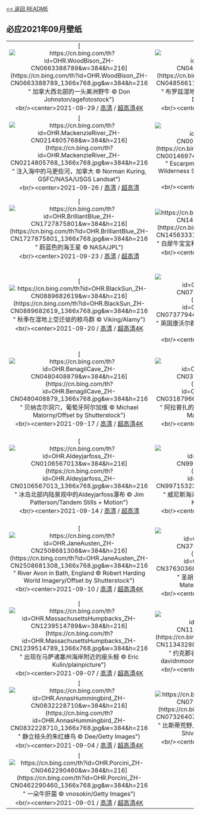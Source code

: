 [<< 返回 README](../../README.md)
## 必应2021年09月壁纸
||||
|:---:|:---:|:---:|
|[![https://cn.bing.com/th?id=OHR.WoodBison_ZH-CN0663388789&w=384&h=216](https://cn.bing.com/th?id=OHR.WoodBison_ZH-CN0663388789_1366x768.jpg&w=384&h=216 " &#10;加拿大西北部的一头美洲野牛&#10;© Don Johnston/agefotostock")](https://cn.bing.com/search?q=%E5%8A%A0%E6%8B%BF%E5%A4%A7%E8%A5%BF%E5%8C%97%E9%83%A8%E7%9A%84%E4%B8%80%E5%A4%B4%E7%BE%8E%E6%B4%B2%E9%87%8E%E7%89%9B&form=hpcapt&mkt=zh-cn&filters=HpDate:"20210929_1600")<br/><center>2021-09-29 / [高清](https://cn.bing.com/th?id=OHR.WoodBison_ZH-CN0663388789_1920x1200.jpg&w=1920&h=1200) / [超高清4K](https://cn.bing.com/th?id=OHR.WoodBison_ZH-CN0663388789_UHD.jpg&w=3840&h=2160)<center/>|[![https://cn.bing.com/th?id=OHR.TheBroads_ZH-CN0485661191&w=384&h=216](https://cn.bing.com/th?id=OHR.TheBroads_ZH-CN0485661191_1366x768.jpg&w=384&h=216 " &#10;布罗兹湿地国家公园，英国诺福克郡&#10;© Steven Docwra/Getty Images")](https://cn.bing.com/search?q=%E5%B8%83%E7%BD%97%E5%85%B9%E6%B9%BF%E5%9C%B0%E5%9B%BD%E5%AE%B6%E5%85%AC%E5%9B%AD%EF%BC%8C%E8%8B%B1%E5%9B%BD%E8%AF%BA%E7%A6%8F%E5%85%8B%E9%83%A1&form=hpcapt&mkt=zh-cn&filters=HpDate:"20210928_1600")<br/><center>2021-09-28 / [高清](https://cn.bing.com/th?id=OHR.TheBroads_ZH-CN0485661191_1920x1200.jpg&w=1920&h=1200) / [超高清4K](https://cn.bing.com/th?id=OHR.TheBroads_ZH-CN0485661191_UHD.jpg&w=3840&h=2160)<center/>|[![https://cn.bing.com/th?id=OHR.PicoThorn_ZH-CN0359446116&w=384&h=216](https://cn.bing.com/th?id=OHR.PicoThorn_ZH-CN0359446116_1366x768.jpg&w=384&h=216 " &#10;Pico Bonito国家公园里的刺蛾，洪都拉斯&#10;© Mac Stone/Tandem Stills + Motion")](https://cn.bing.com/search?q=Pico&form=hpcapt&mkt=zh-cn&filters=HpDate:"20210927_1600")<br/><center>2021-09-27 / [高清](https://cn.bing.com/th?id=OHR.PicoThorn_ZH-CN0359446116_1920x1200.jpg&w=1920&h=1200) / [超高清4K](https://cn.bing.com/th?id=OHR.PicoThorn_ZH-CN0359446116_UHD.jpg&w=3840&h=2160)<center/>|
|[![https://cn.bing.com/th?id=OHR.MackenzieRiver_ZH-CN0214805768&w=384&h=216](https://cn.bing.com/th?id=OHR.MackenzieRiver_ZH-CN0214805768_1366x768.jpg&w=384&h=216 " &#10;注入海中的马更些河，加拿大&#10;© Norman Kuring, GSFC/NASA/USGS Landsat")](https://cn.bing.com/search?q=%E6%B3%A8%E5%85%A5%E6%B5%B7%E4%B8%AD%E7%9A%84%E9%A9%AC%E6%9B%B4%E4%BA%9B%E6%B2%B3%EF%BC%8C%E5%8A%A0%E6%8B%BF%E5%A4%A7&form=hpcapt&mkt=zh-cn&filters=HpDate:"20210926_1600")<br/><center>2021-09-26 / [高清](https://cn.bing.com/th?id=OHR.MackenzieRiver_ZH-CN0214805768_1920x1200.jpg&w=1920&h=1200) / [超高清](https://cn.bing.comhttps://cn.bing.com/th?id=OHR.MackenzieRiver_ZH-CN0214805768_UHD.jpg)<center/>|[![https://cn.bing.com/th?id=OHR.PorkiesTrail_ZH-CN0014697428&w=384&h=216](https://cn.bing.com/th?id=OHR.PorkiesTrail_ZH-CN0014697428_1366x768.jpg&w=384&h=216 " &#10;Escarpment Trail in Porcupine Mountains Wilderness State Park, Michigan&#10;© Pat &amp; Chuck Blackley/Alamy")](https://cn.bing.com/search?q=Escarpment&form=hpcapt&mkt=zh-cn&filters=HpDate:"20210925_1600")<br/><center>2021-09-25 / [高清](https://cn.bing.com/th?id=OHR.PorkiesTrail_ZH-CN0014697428_1920x1200.jpg&w=1920&h=1200) / [超高清4K](https://cn.bing.com/th?id=OHR.PorkiesTrail_ZH-CN0014697428_UHD.jpg&w=3840&h=2160)<center/>|[![https://cn.bing.com/th?id=OHR.CuscoCathedral_ZH-CN9834821723&w=384&h=216](https://cn.bing.com/th?id=OHR.CuscoCathedral_ZH-CN9834821723_1366x768.jpg&w=384&h=216 " &#10;秘鲁库斯科阿玛斯广场库斯科大教堂&#10;© sharptoyou/Shutterstock")](https://cn.bing.com/search?q=%E7%A7%98%E9%B2%81%E5%BA%93%E6%96%AF%E7%A7%91%E9%98%BF%E7%8E%9B%E6%96%AF%E5%B9%BF%E5%9C%BA%E5%BA%93%E6%96%AF%E7%A7%91%E5%A4%A7%E6%95%99%E5%A0%82&form=hpcapt&mkt=zh-cn&filters=HpDate:"20210924_1600")<br/><center>2021-09-24 / [高清](https://cn.bing.com/th?id=OHR.CuscoCathedral_ZH-CN9834821723_1920x1200.jpg&w=1920&h=1200) / [超高清4K](https://cn.bing.com/th?id=OHR.CuscoCathedral_ZH-CN9834821723_UHD.jpg&w=3840&h=2160)<center/>|
|[![https://cn.bing.com/th?id=OHR.BrilliantBlue_ZH-CN1727875801&w=384&h=216](https://cn.bing.com/th?id=OHR.BrilliantBlue_ZH-CN1727875801_1366x768.jpg&w=384&h=216 " &#10;蔚蓝色的海王星&#10;© NASA/JPL")](https://cn.bing.com/search?q=%E8%94%9A%E8%93%9D%E8%89%B2%E7%9A%84%E6%B5%B7%E7%8E%8B%E6%98%9F&form=hpcapt&mkt=zh-cn&filters=HpDate:"20210923_1600")<br/><center>2021-09-23 / [高清](https://cn.bing.com/th?id=OHR.BrilliantBlue_ZH-CN1727875801_1920x1200.jpg&w=1920&h=1200) / [超高清](https://cn.bing.comhttps://cn.bing.com/th?id=OHR.BrilliantBlue_ZH-CN1727875801_UHD.jpg)<center/>|[![https://cn.bing.com/th?id=OHR.BabyRhino_ZH-CN1456333192&w=384&h=216](https://cn.bing.com/th?id=OHR.BabyRhino_ZH-CN1456333192_1366x768.jpg&w=384&h=216 " &#10;白犀牛宝宝和它的妈妈&#10;© Martin Harvey/Alamy")](https://cn.bing.com/search?q=%E7%99%BD%E7%8A%80%E7%89%9B%E5%AE%9D%E5%AE%9D%E5%92%8C%E5%AE%83%E7%9A%84%E5%A6%88%E5%A6%88&form=hpcapt&mkt=zh-cn&filters=HpDate:"20210922_1600")<br/><center>2021-09-22 / [高清](https://cn.bing.com/th?id=OHR.BabyRhino_ZH-CN1456333192_1920x1200.jpg&w=1920&h=1200) / [超高清4K](https://cn.bing.com/th?id=OHR.BabyRhino_ZH-CN1456333192_UHD.jpg&w=3840&h=2160)<center/>|[![https://cn.bing.com/th?id=OHR.MidAutumnFestival2021_ZH-CN7657484762&w=384&h=216](https://cn.bing.com/th?id=OHR.MidAutumnFestival2021_ZH-CN7657484762_1366x768.jpg&w=384&h=216 " &#10;中秋快乐&#10;© shutterstock")](https://cn.bing.com/search?q=%E4%B8%AD%E7%A7%8B%E5%BF%AB%E4%B9%90&form=hpcapt&mkt=zh-cn&filters=HpDate:"20210921_1600")<br/><center>2021-09-21 / [高清](https://cn.bing.com/th?id=OHR.MidAutumnFestival2021_ZH-CN7657484762_1920x1200.jpg&w=1920&h=1200) / [超高清](https://cn.bing.comhttps://cn.bing.com/th?id=OHR.MidAutumnFestival2021_ZH-CN7657484762_UHD.jpg)<center/>|
|[![https://cn.bing.com/th?id=OHR.BlackSun_ZH-CN0889682619&w=384&h=216](https://cn.bing.com/th?id=OHR.BlackSun_ZH-CN0889682619_1366x768.jpg&w=384&h=216 " &#10;秋季在湿地上空迁徙的椋鸟群&#10;© Viking/Alamy")](https://cn.bing.com/search?q=%E7%A7%8B%E5%AD%A3%E5%9C%A8%E6%B9%BF%E5%9C%B0%E4%B8%8A%E7%A9%BA%E8%BF%81%E5%BE%99%E7%9A%84%E6%A4%8B%E9%B8%9F%E7%BE%A4&form=hpcapt&mkt=zh-cn&filters=HpDate:"20210920_1600")<br/><center>2021-09-20 / [高清](https://cn.bing.com/th?id=OHR.BlackSun_ZH-CN0889682619_1920x1200.jpg&w=1920&h=1200) / [超高清4K](https://cn.bing.com/th?id=OHR.BlackSun_ZH-CN0889682619_UHD.jpg&w=3840&h=2160)<center/>|[![https://cn.bing.com/th?id=OHR.LandsEndSunset_ZH-CN0737794484&w=384&h=216](https://cn.bing.com/th?id=OHR.LandsEndSunset_ZH-CN0737794484_1366x768.jpg&w=384&h=216 " &#10;英国康沃尔郡岸边的日落&#10;© Andrew Turner/Getty Images")](https://cn.bing.com/search?q=%E8%8B%B1%E5%9B%BD%E5%BA%B7%E6%B2%83%E5%B0%94%E9%83%A1%E5%B2%B8%E8%BE%B9%E7%9A%84%E6%97%A5%E8%90%BD&form=hpcapt&mkt=zh-cn&filters=HpDate:"20210919_1600")<br/><center>2021-09-19 / [高清](https://cn.bing.com/th?id=OHR.LandsEndSunset_ZH-CN0737794484_1920x1200.jpg&w=1920&h=1200) / [超高清4K](https://cn.bing.com/th?id=OHR.LandsEndSunset_ZH-CN0737794484_UHD.jpg&w=3840&h=2160)<center/>|[![https://cn.bing.com/th?id=OHR.Firefox_ZH-CN0575885603&w=384&h=216](https://cn.bing.com/th?id=OHR.Firefox_ZH-CN0575885603_1366x768.jpg&w=384&h=216 " &#10;四川成都熊猫基地的小熊猫&#10;© Biosphoto/Alamy")](https://cn.bing.com/search?q=%E5%9B%9B%E5%B7%9D%E6%88%90%E9%83%BD%E7%86%8A%E7%8C%AB%E5%9F%BA%E5%9C%B0%E7%9A%84%E5%B0%8F%E7%86%8A%E7%8C%AB&form=hpcapt&mkt=zh-cn&filters=HpDate:"20210918_1600")<br/><center>2021-09-18 / [高清](https://cn.bing.com/th?id=OHR.Firefox_ZH-CN0575885603_1920x1200.jpg&w=1920&h=1200) / [超高清4K](https://cn.bing.com/th?id=OHR.Firefox_ZH-CN0575885603_UHD.jpg&w=3840&h=2160)<center/>|
|[![https://cn.bing.com/th?id=OHR.BenagilCave_ZH-CN0480408879&w=384&h=216](https://cn.bing.com/th?id=OHR.BenagilCave_ZH-CN0480408879_1366x768.jpg&w=384&h=216 " &#10;贝纳吉尔洞穴，葡萄牙阿尔加维&#10;© Michael Malorny/Offset by Shutterstock")](https://cn.bing.com/search?q=%E8%B4%9D%E7%BA%B3%E5%90%89%E5%B0%94%E6%B4%9E%E7%A9%B4%EF%BC%8C%E8%91%A1%E8%90%84%E7%89%99%E9%98%BF%E5%B0%94%E5%8A%A0%E7%BB%B4&form=hpcapt&mkt=zh-cn&filters=HpDate:"20210917_1600")<br/><center>2021-09-17 / [高清](https://cn.bing.com/th?id=OHR.BenagilCave_ZH-CN0480408879_1920x1200.jpg&w=1920&h=1200) / [超高清4K](https://cn.bing.com/th?id=OHR.BenagilCave_ZH-CN0480408879_UHD.jpg&w=3840&h=2160)<center/>|[![https://cn.bing.com/th?id=OHR.HouseboatKerala_ZH-CN0318796630&w=384&h=216](https://cn.bing.com/th?id=OHR.HouseboatKerala_ZH-CN0318796630_1366x768.jpg&w=384&h=216 " &#10;阿拉普扎的船屋，印度喀拉拉邦 copyright&#10;©&#10;© Martin Harvey/The Image")](https://cn.bing.com/search?q=%E9%98%BF%E6%8B%89%E6%99%AE%E6%89%8E%E7%9A%84%E8%88%B9%E5%B1%8B%EF%BC%8C%E5%8D%B0%E5%BA%A6%E5%96%80%E6%8B%89%E6%8B%89%E9%82%A6&form=hpcapt&mkt=zh-cn&filters=HpDate:"20210916_1600")<br/><center>2021-09-16 / [高清](https://cn.bing.com/th?id=OHR.HouseboatKerala_ZH-CN0318796630_1920x1200.jpg&w=1920&h=1200) / [超高清4K](https://cn.bing.com/th?id=OHR.HouseboatKerala_ZH-CN0318796630_UHD.jpg&w=3840&h=2160)<center/>|[![https://cn.bing.com/th?id=OHR.BirnbeckPier_ZH-CN0177628993&w=384&h=216](https://cn.bing.com/th?id=OHR.BirnbeckPier_ZH-CN0177628993_1366x768.jpg&w=384&h=216 " &#10;布里斯托尔海峡的伯恩贝克码头，英国滨海韦斯顿北索美塞得 copyright&#10;© Stephen Davies/Adobe Stock")](https://cn.bing.com/search?q=%E5%B8%83%E9%87%8C%E6%96%AF%E6%89%98%E5%B0%94%E6%B5%B7%E5%B3%A1%E7%9A%84%E4%BC%AF%E6%81%A9%E8%B4%9D%E5%85%8B%E7%A0%81%E5%A4%B4%EF%BC%8C%E8%8B%B1%E5%9B%BD%E6%BB%A8%E6%B5%B7%E9%9F%A6%E6%96%AF%E9%A1%BF%E5%8C%97%E7%B4%A2%E7%BE%8E%E5%A1%9E%E5%BE%97&form=hpcapt&mkt=zh-cn&filters=HpDate:"20210915_1600")<br/><center>2021-09-15 / [高清](https://cn.bing.com/th?id=OHR.BirnbeckPier_ZH-CN0177628993_1920x1200.jpg&w=1920&h=1200) / [超高清4K](https://cn.bing.com/th?id=OHR.BirnbeckPier_ZH-CN0177628993_UHD.jpg&w=3840&h=2160)<center/>|
|[![https://cn.bing.com/th?id=OHR.Aldeyjarfoss_ZH-CN0106567013&w=384&h=216](https://cn.bing.com/th?id=OHR.Aldeyjarfoss_ZH-CN0106567013_1366x768.jpg&w=384&h=216 " &#10;冰岛北部内陆景观中的Aldeyjarfoss瀑布&#10;© Jim Patterson/Tandem Stills + Motion")](https://cn.bing.com/search?q=%E5%86%B0%E5%B2%9B%E5%8C%97%E9%83%A8%E5%86%85%E9%99%86%E6%99%AF%E8%A7%82%E4%B8%AD%E7%9A%84Aldeyjarfoss%E7%80%91%E5%B8%83&form=hpcapt&mkt=zh-cn&filters=HpDate:"20210914_1600")<br/><center>2021-09-14 / [高清](https://cn.bing.com/th?id=OHR.Aldeyjarfoss_ZH-CN0106567013_1920x1200.jpg&w=1920&h=1200) / [超高清](https://cn.bing.comhttps://cn.bing.com/th?id=OHR.Aldeyjarfoss_ZH-CN0106567013_UHD.jpg)<center/>|[![https://cn.bing.com/th?id=OHR.VeniceBeach_ZH-CN9971532384&w=384&h=216](https://cn.bing.com/th?id=OHR.VeniceBeach_ZH-CN9971532384_1366x768.jpg&w=384&h=216 " &#10;威尼斯海滩滑板公园鸟瞰图，洛杉矶&#10;© Ingus Kruklitis/Getty Images")](https://cn.bing.com/search?q=%E5%A8%81%E5%B0%BC%E6%96%AF%E6%B5%B7%E6%BB%A9%E6%BB%91%E6%9D%BF%E5%85%AC%E5%9B%AD%E9%B8%9F%E7%9E%B0%E5%9B%BE%EF%BC%8C%E6%B4%9B%E6%9D%89%E7%9F%B6&form=hpcapt&mkt=zh-cn&filters=HpDate:"20210913_1600")<br/><center>2021-09-13 / [高清](https://cn.bing.com/th?id=OHR.VeniceBeach_ZH-CN9971532384_1920x1200.jpg&w=1920&h=1200) / [超高清4K](https://cn.bing.com/th?id=OHR.VeniceBeach_ZH-CN9971532384_UHD.jpg&w=3840&h=2160)<center/>|[![https://cn.bing.com/th?id=OHR.HainichBaumwipfelpfad_ZH-CN2635981561&w=384&h=216](https://cn.bing.com/th?id=OHR.HainichBaumwipfelpfad_ZH-CN2635981561_1366x768.jpg&w=384&h=216 " &#10;Treetop walkway in Hainich National Park, Thuringia, Germany&#10;© mauritius images GmbH/Alamy")](https://cn.bing.com/search?q=Treetop&form=hpcapt&mkt=zh-cn&filters=HpDate:"20210911_1600")<br/><center>2021-09-11 / [高清](https://cn.bing.com/th?id=OHR.HainichBaumwipfelpfad_ZH-CN2635981561_1920x1200.jpg&w=1920&h=1200) / [超高清4K](https://cn.bing.com/th?id=OHR.HainichBaumwipfelpfad_ZH-CN2635981561_UHD.jpg&w=3840&h=2160)<center/>|
|[![https://cn.bing.com/th?id=OHR.JaneAusten_ZH-CN2508681308&w=384&h=216](https://cn.bing.com/th?id=OHR.JaneAusten_ZH-CN2508681308_1366x768.jpg&w=384&h=216 " &#10;River Avon in Bath, England&#10;© Robert Harding World Imagery/Offset by Shutterstock")](https://cn.bing.com/search?q=River&form=hpcapt&mkt=zh-cn&filters=HpDate:"20210910_1600")<br/><center>2021-09-10 / [高清](https://cn.bing.com/th?id=OHR.JaneAusten_ZH-CN2508681308_1920x1200.jpg&w=1920&h=1200) / [超高清4K](https://cn.bing.com/th?id=OHR.JaneAusten_ZH-CN2508681308_UHD.jpg&w=3840&h=2160)<center/>|[![https://cn.bing.com/th?id=OHR.SanJuanIslands_ZH-CN3763036819&w=384&h=216](https://cn.bing.com/th?id=OHR.SanJuanIslands_ZH-CN3763036819_1366x768.jpg&w=384&h=216 " &#10;圣胡安群岛，华盛顿州&#10;© Stephen Matera/Tandem Stills + Motion")](https://cn.bing.com/search?q=%E5%9C%A3%E8%83%A1%E5%AE%89%E7%BE%A4%E5%B2%9B%EF%BC%8C%E5%8D%8E%E7%9B%9B%E9%A1%BF%E5%B7%9E&form=hpcapt&mkt=zh-cn&filters=HpDate:"20210909_1600")<br/><center>2021-09-09 / [高清](https://cn.bing.com/th?id=OHR.SanJuanIslands_ZH-CN3763036819_1920x1200.jpg&w=1920&h=1200) / [超高清4K](https://cn.bing.com/th?id=OHR.SanJuanIslands_ZH-CN3763036819_UHD.jpg&w=3840&h=2160)<center/>|[![https://cn.bing.com/th?id=OHR.Riou_ZH-CN1401049576&w=384&h=216](https://cn.bing.com/th?id=OHR.Riou_ZH-CN1401049576_1366x768.jpg&w=384&h=216 " &#10;从昂沃峡湾眺望里欧岛，法国马赛&#10;© Jason Langley/AWL Images/Offset by Shutterstock")](https://cn.bing.com/search?q=%E4%BB%8E%E6%98%82%E6%B2%83%E5%B3%A1%E6%B9%BE%E7%9C%BA%E6%9C%9B%E9%87%8C%E6%AC%A7%E5%B2%9B%EF%BC%8C%E6%B3%95%E5%9B%BD%E9%A9%AC%E8%B5%9B&form=hpcapt&mkt=zh-cn&filters=HpDate:"20210908_1600")<br/><center>2021-09-08 / [高清](https://cn.bing.com/th?id=OHR.Riou_ZH-CN1401049576_1920x1200.jpg&w=1920&h=1200) / [超高清4K](https://cn.bing.com/th?id=OHR.Riou_ZH-CN1401049576_UHD.jpg&w=3840&h=2160)<center/>|
|[![https://cn.bing.com/th?id=OHR.MassachusettsHumpbacks_ZH-CN1239514789&w=384&h=216](https://cn.bing.com/th?id=OHR.MassachusettsHumpbacks_ZH-CN1239514789_1366x768.jpg&w=384&h=216 " &#10;出现在马萨诸塞州海岸附近的座头鲸&#10;© Eric Kulin/plainpicture")](https://cn.bing.com/search?q=%E5%87%BA%E7%8E%B0%E5%9C%A8%E9%A9%AC%E8%90%A8%E8%AF%B8%E5%A1%9E%E5%B7%9E%E6%B5%B7%E5%B2%B8%E9%99%84%E8%BF%91%E7%9A%84%E5%BA%A7%E5%A4%B4%E9%B2%B8&form=hpcapt&mkt=zh-cn&filters=HpDate:"20210907_1600")<br/><center>2021-09-07 / [高清](https://cn.bing.com/th?id=OHR.MassachusettsHumpbacks_ZH-CN1239514789_1920x1200.jpg&w=1920&h=1200) / [超高清4K](https://cn.bing.com/th?id=OHR.MassachusettsHumpbacks_ZH-CN1239514789_UHD.jpg&w=3840&h=2160)<center/>|[![https://cn.bing.com/th?id=OHR.HowgillFells_ZH-CN1134328886&w=384&h=216](https://cn.bing.com/th?id=OHR.HowgillFells_ZH-CN1134328886_1366x768.jpg&w=384&h=216 " &#10;约克郡谷地国家公园里的山丘，英格兰&#10;© davidnmoorhouse/iStock/Getty Images Plus")](https://cn.bing.com/search?q=%E7%BA%A6%E5%85%8B%E9%83%A1%E8%B0%B7%E5%9C%B0%E5%9B%BD%E5%AE%B6%E5%85%AC%E5%9B%AD%E9%87%8C%E7%9A%84%E5%B1%B1%E4%B8%98%EF%BC%8C%E8%8B%B1%E6%A0%BC%E5%85%B0&form=hpcapt&mkt=zh-cn&filters=HpDate:"20210906_1600")<br/><center>2021-09-06 / [高清](https://cn.bing.com/th?id=OHR.HowgillFells_ZH-CN1134328886_1920x1200.jpg&w=1920&h=1200) / [超高清4K](https://cn.bing.com/th?id=OHR.HowgillFells_ZH-CN1134328886_UHD.jpg&w=3840&h=2160)<center/>|[![https://cn.bing.com/th?id=OHR.GCVenice_ZH-CN0993336331&w=384&h=216](https://cn.bing.com/th?id=OHR.GCVenice_ZH-CN0993336331_1366x768.jpg&w=384&h=216 " &#10;在大运河上举办的赛船节， 意大利威尼斯&#10;© Alexander Duffner/Alamy")](https://cn.bing.com/search?q=%E5%9C%A8%E5%A4%A7%E8%BF%90%E6%B2%B3%E4%B8%8A%E4%B8%BE%E5%8A%9E%E7%9A%84%E8%B5%9B%E8%88%B9%E8%8A%82%EF%BC%8C&form=hpcapt&mkt=zh-cn&filters=HpDate:"20210905_1600")<br/><center>2021-09-05 / [高清](https://cn.bing.com/th?id=OHR.GCVenice_ZH-CN0993336331_1920x1200.jpg&w=1920&h=1200) / [超高清4K](https://cn.bing.com/th?id=OHR.GCVenice_ZH-CN0993336331_UHD.jpg&w=3840&h=2160)<center/>|
|[![https://cn.bing.com/th?id=OHR.AnnasHummingbird_ZH-CN0832228710&w=384&h=216](https://cn.bing.com/th?id=OHR.AnnasHummingbird_ZH-CN0832228710_1366x768.jpg&w=384&h=216 " &#10;静立枝头的朱红蜂鸟&#10;© Dee/Getty Images")](https://cn.bing.com/search?q=%E9%9D%99%E7%AB%8B%E6%9E%9D%E5%A4%B4%E7%9A%84%E6%9C%B1%E7%BA%A2%E8%9C%82%E9%B8%9F&form=hpcapt&mkt=zh-cn&filters=HpDate:"20210904_1600")<br/><center>2021-09-04 / [高清](https://cn.bing.com/th?id=OHR.AnnasHummingbird_ZH-CN0832228710_1920x1200.jpg&w=1920&h=1200) / [超高清4K](https://cn.bing.com/th?id=OHR.AnnasHummingbird_ZH-CN0832228710_UHD.jpg&w=3840&h=2160)<center/>|[![https://cn.bing.com/th?id=OHR.AlienEggs_ZH-CN0732640719&w=384&h=216](https://cn.bing.com/th?id=OHR.AlienEggs_ZH-CN0732640719_1366x768.jpg&w=384&h=216 " &#10;比斯蒂荒野上的“外星孵化场”，新墨西哥州&#10;© Ian Shive/Tandem Stills + Motion")](https://cn.bing.com/search?q=%E6%AF%94%E6%96%AF%E8%92%82%E8%8D%92%E9%87%8E%E4%B8%8A%E7%9A%84%E2%80%9C%E5%A4%96%E6%98%9F%E5%AD%B5%E5%8C%96%E5%9C%BA%E2%80%9D%EF%BC%8C%E6%96%B0%E5%A2%A8%E8%A5%BF%E5%93%A5%E5%B7%9E&form=hpcapt&mkt=zh-cn&filters=HpDate:"20210903_1600")<br/><center>2021-09-03 / [高清](https://cn.bing.com/th?id=OHR.AlienEggs_ZH-CN0732640719_1920x1200.jpg&w=1920&h=1200) / [超高清4K](https://cn.bing.com/th?id=OHR.AlienEggs_ZH-CN0732640719_UHD.jpg&w=3840&h=2160)<center/>|[![https://cn.bing.com/th?id=OHR.PortoFlavia_ZH-CN0573894597&w=384&h=216](https://cn.bing.com/th?id=OHR.PortoFlavia_ZH-CN0573894597_1366x768.jpg&w=384&h=216 " &#10;弗拉维亚港，意大利撒丁岛&#10;© Visualframing/Adobe Stock")](https://cn.bing.com/search?q=%E5%BC%97%E6%8B%89%E7%BB%B4%E4%BA%9A%E6%B8%AF%EF%BC%8C%E6%84%8F%E5%A4%A7%E5%88%A9%E6%92%92%E4%B8%81%E5%B2%9B&form=hpcapt&mkt=zh-cn&filters=HpDate:"20210902_1600")<br/><center>2021-09-02 / [高清](https://cn.bing.com/th?id=OHR.PortoFlavia_ZH-CN0573894597_1920x1200.jpg&w=1920&h=1200) / [超高清4K](https://cn.bing.com/th?id=OHR.PortoFlavia_ZH-CN0573894597_UHD.jpg&w=3840&h=2160)<center/>|
|[![https://cn.bing.com/th?id=OHR.Porcini_ZH-CN0462290460&w=384&h=216](https://cn.bing.com/th?id=OHR.Porcini_ZH-CN0462290460_1366x768.jpg&w=384&h=216 " &#10;一朵牛肝菌&#10;© vnosokin/Getty Images")](https://cn.bing.com/search?q=%E4%B8%80%E6%9C%B5%E7%89%9B%E8%82%9D%E8%8F%8C&form=hpcapt&mkt=zh-cn&filters=HpDate:"20210901_1600")<br/><center>2021-09-01 / [高清](https://cn.bing.com/th?id=OHR.Porcini_ZH-CN0462290460_1920x1200.jpg&w=1920&h=1200) / [超高清4K](https://cn.bing.com/th?id=OHR.Porcini_ZH-CN0462290460_UHD.jpg&w=3840&h=2160)<center/>